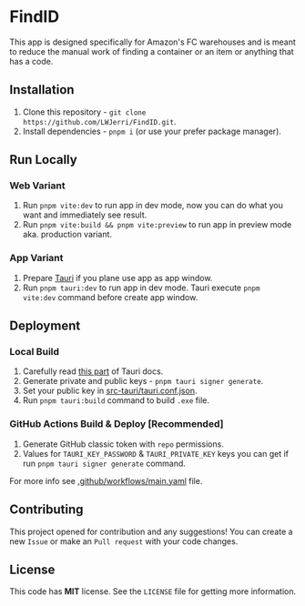 # FindID

This app is designed specifically for Amazon's FC warehouses and is meant to reduce the manual work of finding a container or an item or anything that has a code.

## Installation

1. Clone this repository - `git clone https://github.com/LWJerri/FindID.git`.
2. Install dependencies - `pnpm i` (or use your prefer package manager).

## Run Locally

### Web Variant

1. Run `pnpm vite:dev` to run app in dev mode, now you can do what you want and immediately see result.
2. Run `pnpm vite:build && pnpm vite:preview` to run app in preview mode aka. production variant.

### App Variant

1. Prepare [Tauri](https://tauri.app/v1/guides/getting-started/prerequisites) if you plane use app as app window.
2. Run `pnpm tauri:dev` to run app in dev mode. Tauri execute `pnpm vite:dev` command before create app window.

## Deployment

### Local Build

1. Carefully read [this part](https://tauri.app/v1/guides/building) of Tauri docs.
2. Generate private and public keys - `pnpm tauri signer generate`.
3. Set your public key in [src-tauri/tauri.conf.json](https://github.com/LWJerri/FindID/blob/dde90720161c1f366ec430ca9f17ec91587ec1e2/src-tauri/tauri.conf.json#L64).
4. Run `pnpm tauri:build` command to build `.exe` file.

### GitHub Actions Build & Deploy [Recommended]

1. Generate GitHub classic token with `repo` permissions.
2. Values for `TAURI_KEY_PASSWORD` & `TAURI_PRIVATE_KEY` keys you can get if run `pnpm tauri signer generate` command.

For more info see [.github/workflows/main.yaml](https://github.com/LWJerri/FindID/blob/master/.github/workflows/main.yaml) file.

## Contributing

This project opened for contribution and any suggestions! You can create a new `Issue` or make an `Pull request` with your code changes.

## License

This code has **MIT** license. See the `LICENSE` file for getting more information.
